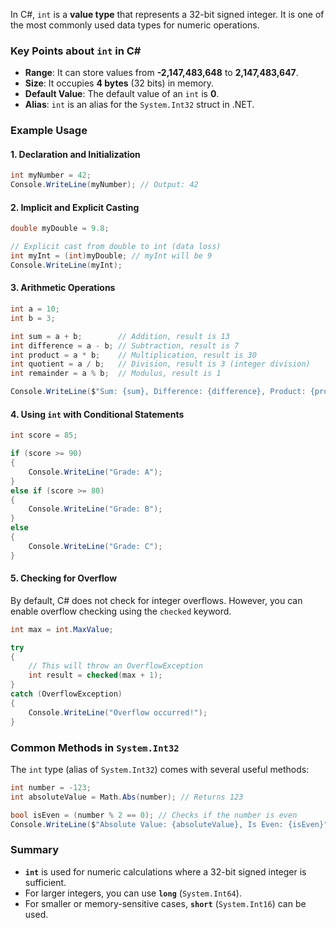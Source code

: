 In C#, `int` is a **value type** that represents a 32-bit signed integer. It is one of the most commonly used data types for numeric operations.

### Key Points about `int` in C#
- **Range**: It can store values from **-2,147,483,648** to **2,147,483,647**.
- **Size**: It occupies **4 bytes** (32 bits) in memory.
- **Default Value**: The default value of an `int` is **0**.
- **Alias**: `int` is an alias for the `System.Int32` struct in .NET.

### Example Usage

#### 1. Declaration and Initialization
```csharp
int myNumber = 42;
Console.WriteLine(myNumber); // Output: 42
```

#### 2. Implicit and Explicit Casting
```csharp
double myDouble = 9.8;

// Explicit cast from double to int (data loss)
int myInt = (int)myDouble; // myInt will be 9
Console.WriteLine(myInt);
```

#### 3. Arithmetic Operations
```csharp
int a = 10;
int b = 3;

int sum = a + b;        // Addition, result is 13
int difference = a - b; // Subtraction, result is 7
int product = a * b;    // Multiplication, result is 30
int quotient = a / b;   // Division, result is 3 (integer division)
int remainder = a % b;  // Modulus, result is 1

Console.WriteLine($"Sum: {sum}, Difference: {difference}, Product: {product}, Quotient: {quotient}, Remainder: {remainder}");
```

#### 4. Using `int` with Conditional Statements
```csharp
int score = 85;

if (score >= 90)
{
    Console.WriteLine("Grade: A");
}
else if (score >= 80)
{
    Console.WriteLine("Grade: B");
}
else
{
    Console.WriteLine("Grade: C");
}
```

#### 5. Checking for Overflow
By default, C# does not check for integer overflows. However, you can enable overflow checking using the `checked` keyword.

```csharp
int max = int.MaxValue;

try
{
    // This will throw an OverflowException
    int result = checked(max + 1);
}
catch (OverflowException)
{
    Console.WriteLine("Overflow occurred!");
}
```

### Common Methods in `System.Int32`
The `int` type (alias of `System.Int32`) comes with several useful methods:

```csharp
int number = -123;
int absoluteValue = Math.Abs(number); // Returns 123

bool isEven = (number % 2 == 0); // Checks if the number is even
Console.WriteLine($"Absolute Value: {absoluteValue}, Is Even: {isEven}");
```

### Summary
- **`int`** is used for numeric calculations where a 32-bit signed integer is sufficient.
- For larger integers, you can use **`long`** (`System.Int64`).
- For smaller or memory-sensitive cases, **`short`** (`System.Int16`) can be used.

